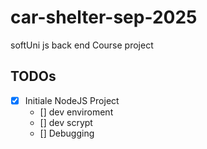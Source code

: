 # car-shelter-sep-2025

softUni js back end Course project

## TODOs

- [x] Initiale NodeJS Project
  - [] dev enviroment
  - [] dev scrypt
  - [] Debugging
